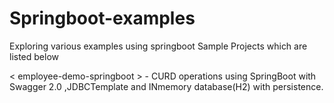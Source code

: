 # Springboot-examples
Exploring various examples using springboot Sample Projects which are listed below

< employee-demo-springboot >  -  CURD operations using SpringBoot with Swagger 2.0 ,JDBCTemplate and INmemory database(H2) with persistence.


